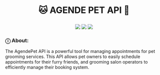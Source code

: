<h1 align="center">

 :cat: AGENDE PET API :dog: 
</h1>

<p align="center">
  <img src="https://img.shields.io/badge/node.js-6DA55F?style=for-the-badge&logo=node.js&logoColor=white" />
  <img src="https://img.shields.io/badge/fastify-%23404d59.svg?style=for-the-badge&logo=fastify&logoColor=%black" />
  <img src="https://img.shields.io/badge/docker-%232C8EBB?style=for-the-badge&logo=docker&logoColor=white" />
</p>

<h3>
  ⓘ About:
</h3>

<p>
  The AgendePet  API is a powerful tool for managing appointments for pet grooming services. This API allows pet owners to easily schedule appointments for their furry friends, and grooming salon operators to efficiently manage their booking system.
</p>

